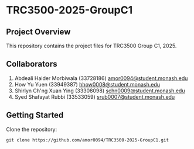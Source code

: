 # TRC3500-2025-GroupC1

## Project Overview
This repository contains the project files for TRC3500 Group C1, 2025.

## Collaborators
>
1. Abdeali Haider Morbiwala (33728186) amor0094@student.monash.edu
2. How Yu Yuen (33949387) hhow0008@student.monash.edu
3. Shirlyn Ch'ng Xuan Ying (33308098) schn0009@student.monash.edu
4. Syed Shafayat Rubbi (33533059) srub0007@student.monash.edu

## Getting Started
Clone the repository:
```
git clone https://github.com/amor0094/TRC3500-2025-GroupC1.git
```
